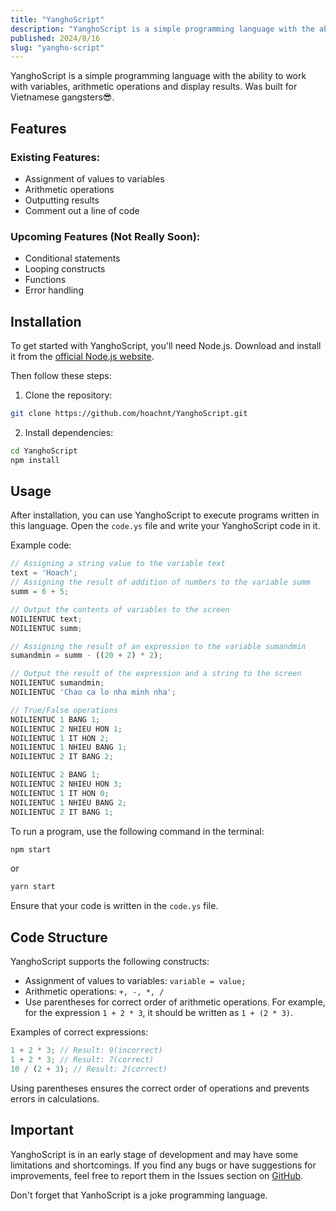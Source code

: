 ```yaml
---
title: "YanghoScript"
description: "YanghoScript is a simple programming language with the ability to work with variables, arithmetic operations and display results. Was built for Vietnamese gangsters😎"
published: 2024/8/16
slug: "yangho-script"
---
```


YanghoScript is a simple programming language with the ability to work with variables, arithmetic operations and display results. Was built for Vietnamese gangsters😎.

## Features

### Existing Features:

-   Assignment of values to variables
-   Arithmetic operations
-   Outputting results
-   Comment out a line of code

### Upcoming Features (Not Really Soon):

-   Conditional statements
-   Looping constructs
-   Functions
-   Error handling

## Installation

To get started with YanghoScript, you'll need Node.js. Download and install it from the [official Node.js website](https://nodejs.org/).

Then follow these steps:

1. Clone the repository:

```bash
git clone https://github.com/hoachnt/YanghoScript.git
```

2. Install dependencies:

```bash
cd YanghoScript
npm install
```

## Usage

After installation, you can use YanghoScript to execute programs written in this language. Open the `code.ys` file and write your YanghoScript code in it.

Example code:

```javascript
// Assigning a string value to the variable text
text = 'Hoach';
// Assigning the result of addition of numbers to the variable summ
summ = 6 + 5;

// Output the contents of variables to the screen
NOILIENTUC text;
NOILIENTUC summ;

// Assigning the result of an expression to the variable sumandmin
sumandmin = summ - ((20 + 2) * 2);

// Output the result of the expression and a string to the screen
NOILIENTUC sumandmin;
NOILIENTUC 'Chao ca lo nha minh nha';

// True/False operations
NOILIENTUC 1 BANG 1;
NOILIENTUC 2 NHIEU HON 1;
NOILIENTUC 1 IT HON 2;
NOILIENTUC 1 NHIEU BANG 1;
NOILIENTUC 2 IT BANG 2;

NOILIENTUC 2 BANG 1;
NOILIENTUC 2 NHIEU HON 3;
NOILIENTUC 1 IT HON 0;
NOILIENTUC 1 NHIEU BANG 2;
NOILIENTUC 2 IT BANG 1;

```

To run a program, use the following command in the terminal:

```bash
npm start
```

or

```bash
yarn start
```

Ensure that your code is written in the `code.ys` file.

## Code Structure

YanghoScript supports the following constructs:

-   Assignment of values to variables: `variable = value;`
-   Arithmetic operations: `+, -, *, /`
-   Use parentheses for correct order of arithmetic operations. For example, for the expression `1 + 2 * 3`, it should be written as `1 + (2 * 3)`.

Examples of correct expressions:

```javascript
1 + 2 * 3; // Result: 9(incorrect)
1 + 2 * 3; // Result: 7(correct)
10 / (2 + 3); // Result: 2(correct)
```

Using parentheses ensures the correct order of operations and prevents errors in calculations.

## Important

YanghoScript is in an early stage of development and may have some limitations and shortcomings. If you find any bugs or have suggestions for improvements, feel free to report them in the Issues section on [GitHub](https://github.com/hoachnt/YanghoScript).

Don't forget that YanhoScript is a joke programming language.
